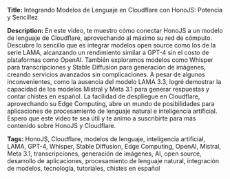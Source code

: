 **Title:** Integrando Modelos de Lenguaje en Cloudflare con HonoJS: Potencia y Sencillez

**Description:** En este video, te muestro cómo conectar HonoJS a un modelo de lenguaje de Cloudflare, aprovechando al máximo su red de cómputo. Descubre lo sencillo que es integrar modelos open source como los de la serie LAMA, alcanzando un rendimiento similar a GPT-4 sin el costo de plataformas como OpenAI. También exploramos modelos como Whisper para transcripciones y Stable Diffusion para generación de imágenes, creando servicios avanzados sin complicaciones. A pesar de algunos inconvenientes, como la ausencia del modelo LAMA 3.3, logré demostrar la capacidad de los modelos Mistral y Meta 3.1 para generar respuestas y contar chistes en español. La facilidad de despliegue en Cloudflare, aprovechando su Edge Computing, abre un mundo de posibilidades para aplicaciones de procesamiento de lenguaje natural e inteligencia artificial. Espero que este video te sea útil y te animo a suscribirte para más contenido sobre HonoJS y Cloudflare.

**Tags:** HonoJS, Cloudflare, modelos de lenguaje, inteligencia artificial, LAMA, GPT-4, Whisper, Stable Diffusion, Edge Computing, OpenAI, Mistral, Meta 3.1, transcripciones, generación de imágenes, AI, open source, desarrollo de aplicaciones, procesamiento de lenguaje natural, integración de modelos, tecnología, tutoriales, chistes en español